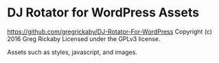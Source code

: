 # DJ Rotator for WordPress Assets #
https://github.com/gregrickaby/DJ-Rotator-For-WordPress
Copyright (c) 2016 Greg Rickaby
Licensed under the GPLv3 license.

Assets such as styles, javascript, and images.